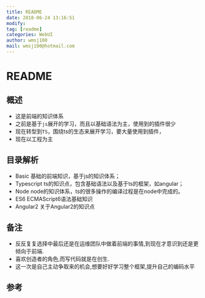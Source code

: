 ```yaml
---
title: README 
date: 2018-06-24 13:16:51	
modify: 
tag: [readme]
categories: WebUI
author: wmsj100
mail: wmsj100@hotmail.com
---
```


# README

## 概述
- 这是前端的知识体系
- 之前是基于`js`展开的学习，而且以基础语法为主，使用到的插件很少
- 现在转型到`TS`，围绕ts的生态来展开学习，要大量使用到插件，
- 现在以工程为主

## 目录解析
- Basic 基础的前端知识，基于js的知识体系；
- Typescript ts的知识点，包含基础语法以及基于ts的框架，如angular；
- Node node的知识体系，ts的很多操作的编译过程是在node中完成的。
- ES6 ECMAScript6语法基础知识
- Angular2 关于Angular2的知识点

## 备注
- 反反复复选择中最后还是在运维团队中做着前端的事情,到现在才意识到还是更倾向于前端.
- 喜欢创造者的角色,而写代码就是在创生.
- 这一次是自己主动争取来的机会,想要好好学习整个框架,提升自己的编码水平

## 参考
